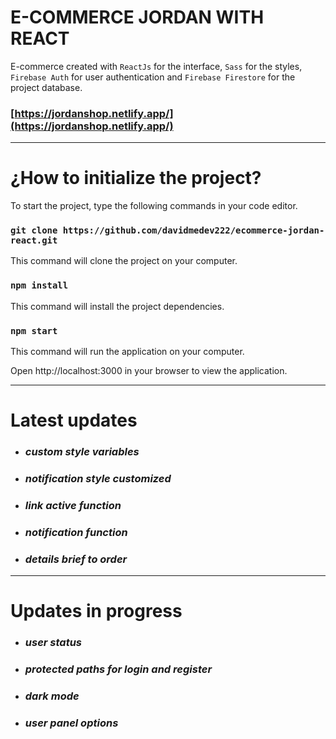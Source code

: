 # **E-COMMERCE JORDAN WITH REACT**

E-commerce created with `ReactJs` for the interface, `Sass` for the styles, `Firebase Auth` for user authentication and `Firebase Firestore` for the project database.

### [https://jordanshop.netlify.app/](https://jordanshop.netlify.app/)

---

# **¿How to initialize the project?**

To start the project, type the following commands in your code editor.

### `git clone https://github.com/davidmedev222/ecommerce-jordan-react.git`

This command will clone the project on your computer.

### `npm install`

This command will install the project dependencies.

### `npm start`

This command will run the application on your computer.

Open http://localhost:3000 in your browser to view the application.

---

# **Latest updates**

-   ### _custom style variables_
-   ### _notification style customized_
-   ### _link active function_
-   ### _notification function_
-   ### _details brief to order_

---

# **Updates in progress**

-   ### _user status_
-   ### _protected paths for login and register_
-   ### _dark mode_
-   ### _user panel options_
